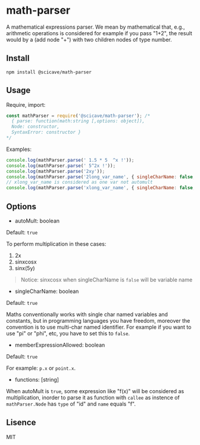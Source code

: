 # math-parser
A mathematical expressions parser. We mean by mathematical that, e.g., arithmetic operations is considered for example if you pass "1+2", the result would by a (add node "+") with two children nodes of type number.

## Install
`npm install @scicave/math-parser`

## Usage

Require, import:
```js
const mathParser = require('@scicave/math-parser'); /*
  { parse: function(math:string [,options: object]),
  Node: constructor,
  SyntaxError: constructor }
*/
```
Examples: 
```js
console.log(mathParser.parse(' 1.5 * 5  ^x !'));
console.log(mathParser.parse(' 5^2x !'));
console.log(mathParser.parse('2xy'));
console.log(mathParser.parse('2long_var_name', { singleCharName: false, }));
// xlong_var_name is considered as one var not automult
console.log(mathParser.parse('xlong_var_name', { singleCharName: false, }));
```

## Options

- autoMult: boolean

Default: `true`

To perform multiplication in these cases:
1. 2x
2. sinxcosx
3. sinx(5y)
> Notice: sinxcosx when singleCharName is `false` will be variable name

- singleCharName: boolean

Default: `true`

Maths conventionally works with single char named variables and constants, but in programming languages you have freedom, moreover the convention is to use multi-char named identifier.
For example if you want to use "pi" or "phi", etc, you have to set this to `false`.  


- memberExpressionAllowed: boolean

Default: `true`

For example: `p.x` or `point.x`.


- functions: [string]

When autoMult is `true`, some expression like "f(x)" will be considered as multiplication, inorder to parse it as function with `callee` as instence of `mathParser.Node` has `type` of "id" and `name` equals "f".

## Lisence

MIT